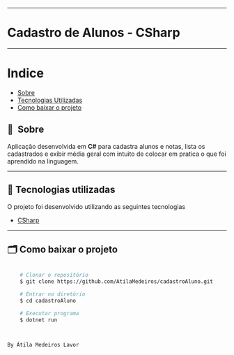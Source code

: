 
---
# Cadastro de Alunos - CSharp
---


# Indice

- [Sobre](#-sobre)
- [Tecnologias Utilizadas](#-tecnologias-utilizadas)
- [Como baixar o projeto](#-como-baixar-o-projeto)

## 🔖&nbsp; Sobre

Aplicação desenvolvida em **C#** para cadastra alunos e notas, lista os cadastrados e exibir média geral com intuito de colocar em pratica o que foi aprendido na linguagem.


---

## 🚀 Tecnologias utilizadas

O projeto foi desenvolvido utilizando as seguintes tecnologias

- [CSharp](https://dotnet.microsoft.com/)


---

## 🗂 Como baixar o projeto

```bash

    # Clonar o repositório
    $ git clone https://github.com/AtilaMedeiros/cadastroAluno.git

    # Entrar no diretório
    $ cd cadastroAluno

    # Executar programa
    $ dotnet run



By Átila Medeiros Lavor

